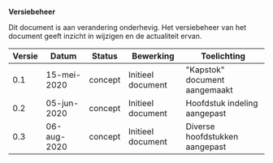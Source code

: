 **Versiebeheer**

Dit document is aan verandering onderhevig. Het versiebeheer van het document geeft inzicht in wijzigen en de actualiteit ervan.

| **Versie** | **Datum**      | **Status** | **Bewerking**                   | **Toelichting**                   |
|------------|----------------|------------|---------------------------------|-----------------------------------| 
| 0.1        | 15-mei-2020    | concept    | Initieel document               | "Kapstok" document aangemaakt     |
| 0.2        | 05-jun-2020    | concept    | Initieel document               | Hoofdstuk indeling aangepast      |
| 0.3        | 06-aug-2020    | concept    | Initieel document               | Diverse hoofdstukken aangepast    |
